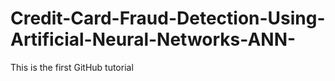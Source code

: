 # Credit-Card-Fraud-Detection-Using-Artificial-Neural-Networks-ANN-



This is the first GitHub tutorial


